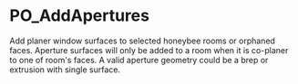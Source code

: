 # PO\_AddApertures

Add planer window surfaces to selected honeybee rooms or orphaned faces. Aperture surfaces will only be added to a room when it is co-planer to one of room's faces. A valid aperture geometry could be a brep or extrusion with single surface.

